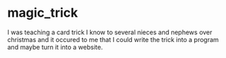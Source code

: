 # magic_trick

I was teaching a card trick I know to several nieces and nephews over christmas and it occured to me that I could write the trick into a program and maybe turn it into a website.
